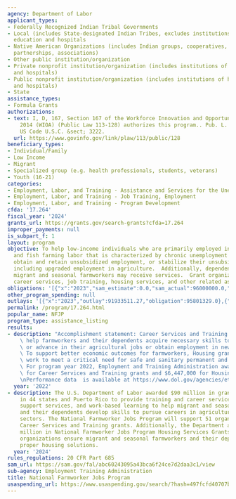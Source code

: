 ```yaml
---
agency: Department of Labor
applicant_types:
- Federally Recognized Indian Tribal Governments
- Local (includes State-designated Indian Tribes, excludes institutions of higher
  education and hospitals
- Native American Organizations (includes Indian groups, cooperatives, corporations,
  partnerships, associations)
- Other public institution/organization
- Private nonprofit institution/organization (includes institutions of higher education
  and hospitals)
- Public nonprofit institution/organization (includes institutions of higher education
  and hospitals)
- State
assistance_types:
- Formula Grants
authorizations:
- text: I, D, 167, Section 167 of the Workforce Innovation and Opportunity Act of
    2014 (WIOA) (Public Law 113-128) authorizes this program.. Pub. L. 113, 128. 29
    US Code U.S.C. &sect; 3222.
  url: https://www.govinfo.gov/link/plaw/113/public/128
beneficiary_types:
- Individual/Family
- Low Income
- Migrant
- Specialized group (e.g. health professionals, students, veterans)
- Youth (16-21)
categories:
- Employment, Labor, and Training - Assistance and Services for the Unemployed
- Employment, Labor, and Training - Job Training, Employment
- Employment, Labor, and Training - Program Development
cfda: '17.264'
fiscal_year: '2024'
grants_url: https://grants.gov/search-grants?cfda=17.264
improper_payments: null
is_subpart_f: 1
layout: program
objective: To help low-income individuals who are primarily employed in agricultural
  and fish farming labor that is characterized by chronic unemployment and underemployment,
  obtain and retain unsubsidized employment, or stabilize their unsubsidized employment,
  including upgraded employment in agriculture.  Additionally, dependents of eligible
  migrant and seasonal farmworkers may receive services.  Grant organizations provide
  career services, job training, housing services, and other related assistance.
obligations: '[{"x":"2023","sam_estimate":0.0,"sam_actual":96000000.0,"usa_spending_actual":90636928.66},{"x":"2024","sam_estimate":0.0,"sam_actual":98000000.0,"usa_spending_actual":90927549.14},{"x":"2025","sam_estimate":0.0,"sam_actual":98000000.0,"usa_spending_actual":-917415.0}]'
other_program_spending: null
outlays: '[{"x":"2023","outlay":91933511.27,"obligation":95801329.0},{"x":"2024","outlay":48628760.72,"obligation":95687048.0},{"x":"2025","outlay":3213.14,"obligation":925200.0}]'
permalink: /program/17.264.html
popular_name: NFJP
program_type: assistance_listing
results:
- description: "Accomplishment statement: Career Services and Training grant recipients\
    \ help farmworkers and their dependents acquire necessary skills to either stabilize\
    \ or advance in their agricultural jobs or obtain employment in new industries.\
    \ To support better economic outcomes for farmworkers, Housing grant recipients\
    \ work to meet a critical need for safe and sanitary permanent and temporary housing.\
    \ For program year 2022, Employment and Training Administration awarded $88,160,000\
    \ for Career Services and Training grants and $6,447,000 for Housing grants. \n\
    \nPerformance data  is available at https://www.dol.gov/agencies/eta/agriculture/performance."
  year: '2022'
- description: The U.S. Department of Labor awarded $90 million in grants to organizations
    in 44 states and Puerto Rico to provide training and career services and related
    support services, and work-based learning to help migrant and seasonal farmworkers
    and their dependents develop skills to pursue careers in agriculture or non-agriculture
    sectors. The National Farmworker Jobs Program will support 51 organizations with
    Career Services and Training grants. Additionally, the Department awarded $6.5
    million in National Farmworker Jobs Program Housing Services Grants to help seven
    organizations ensure migrant and seasonal farmworkers and their dependents have
    proper housing solutions.
  year: '2024'
rules_regulations: 20 CFR Part 685
sam_url: https://sam.gov/fal/abc60243095a43bca6f24ce7d2daa3c1/view
sub-agency: Employment Training Administration
title: National Farmworker Jobs Program
usaspending_url: https://www.usaspending.gov/search/?hash=497fcfd40707b65abb3a5ebe98b0bac4
---
```

